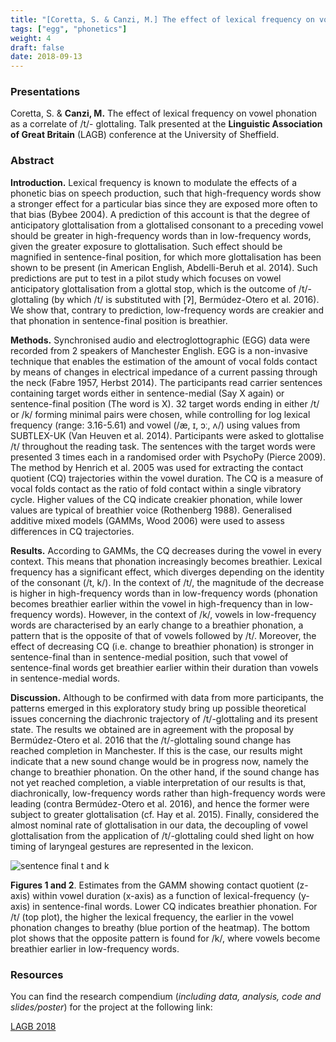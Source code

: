 ```yaml
---
title: "[Coretta, S. & Canzi, M.] The effect of lexical frequency on vowel phonation as a correlate of /t/-glottaling"
tags: ["egg", "phonetics"]
weight: 4
draft: false
date: 2018-09-13
---
```


### Presentations

Coretta, S. & __Canzi, M.__ The effect of lexical frequency on vowel phonation as a correlate of /t/-						glottaling. Talk presented at the __Linguistic Association of Great Britain__ (LAGB) conference at the University of Sheffield.
				
### Abstract

__Introduction.__ Lexical frequency is known to modulate the effects of a phonetic bias on speech production, such that high-frequency words show a stronger effect for a particular bias since they are exposed more often to that bias (Bybee 2004). A prediction of this account is that the degree of anticipatory glottalisation from a glottalised consonant to a preceding vowel should be greater in high-frequency words than in low-frequency words, given the greater exposure to glottalisation. Such effect should be magnified in sentence-final position, for which more glottalisation has been shown to be present (in American English, Abdelli-Beruh et al. 2014). Such predictions are put to test in a pilot study which focuses on vowel anticipatory glottalisation from a glottal stop, which is the outcome of /t/-glottaling (by which /t/ is substituted with [ʔ], Bermúdez-Otero et al. 2016). We show that, contrary to prediction, low-frequency words are creakier and that phonation in sentence-final position is breathier.

__Methods.__ Synchronised audio and electroglottographic (EGG) data were recorded from 2 speakers of Manchester English. EGG is a non-invasive technique that enables the estimation of the amount of vocal folds contact by means of changes in electrical impedance of a current passing through the neck (Fabre 1957, Herbst 2014). The participants read carrier sentences containing target words either in sentence-medial (Say X again) or sentence-final position (The word is X). 32 target words ending in either /t/ or /k/ forming minimal pairs were chosen, while controlling for log lexical frequency (range: 3.16-5.61) and vowel (/æ, ɪ, ɔː, ʌ/) using values from SUBTLEX-UK (Van Heuven et al. 2014). Participants were asked to glottalise /t/ throughout the reading task. The sentences with the target words were presented 3 times each in a randomised order with PsychoPy (Pierce 2009). The method by Henrich et al. 2005 was used for extracting the contact quotient (CQ) trajectories within the vowel duration. The CQ is a measure of vocal folds contact as the ratio of fold contact within a single vibratory cycle. Higher values of the CQ indicate creakier phonation, while lower values are typical of breathier voice (Rothenberg 1988). Generalised additive mixed models (GAMMs, Wood 2006) were used to assess differences in CQ trajectories.

__Results.__ According to GAMMs, the CQ decreases during the vowel in every context. This means that phonation increasingly becomes breathier. Lexical frequency has a significant effect, which diverges depending on the identity of the consonant (/t, k/).  In the context of /t/, the magnitude of the decrease is higher in high-frequency words than in low-frequency words (phonation becomes breathier earlier within the vowel in high-frequency than in low-frequency words). However, in the context of /k/, vowels in low-frequency words are characterised by an early change to a breathier phonation, a pattern that is the opposite of that of vowels followed by /t/. Moreover, the effect of decreasing CQ (i.e. change to breathier phonation) is stronger in sentence-final than in sentence-medial position, such that vowel of sentence-final words get breathier earlier within their duration than vowels in sentence-medial words.

__Discussion.__ Although to be confirmed with data from more participants, the patterns emerged in this exploratory study bring up possible theoretical issues concerning the diachronic trajectory of /t/-glottaling and its present state. The results we obtained are in agreement with the proposal by Bermúdez-Otero et al. 2016 that the /t/-glottaling sound change has reached completion in Manchester. If this is the case, our results might indicate that a new sound change would be in progress now, namely the change to breathier phonation. On the other hand, if the sound change has not yet reached completion, a viable interpretation of our results is that, diachronically, low-frequency words rather than high-frequency words were leading (contra Bermúdez-Otero et al. 2016), and hence the former were subject to greater glottalisation (cf. Hay et al. 2015). Finally, considered the almost nominal rate of glottalisation in our data, the decoupling of vowel glottalisation from the application of /t/-glottaling could shed light on how timing of laryngeal gestures are represented in the lexicon.

![sentence final t and k](/img/cq.png)

__Figures 1 and 2__. Estimates from the GAMM showing contact quotient (z-axis) within vowel duration (x-axis) as a function of lexical-frequency (y-axis) in sentence-final words. Lower CQ indicates breathier phonation. For /t/ (top plot), the higher the lexical frequency, the earlier in the vowel phonation changes to breathy (blue portion of the heatmap). The bottom plot shows that the opposite pattern is found for /k/, where vowels become breathier earlier in low-frequency words.

### Resources

You can find the research compendium (_including data, analysis, code and slides/poster_) for the project at the following link:

[LAGB 2018](www.github.com/stefanocoretta/2018-lagb)
				